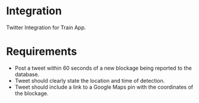 # Integration
Twitter Integration for Train App. 
# Requirements
- Post a tweet within 60 seconds of a new blockage being reported to the database.
- Tweet should clearly state the location and time of detection.
- Tweet should include a link to a Google Maps pin with the coordinates of the blockage.
